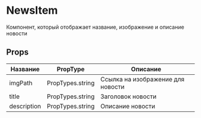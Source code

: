 # NewsItem

Компонент, который отображает название, изображение и описание новости

## Props

Название | PropType | Описание
-|-|-
imgPath | PropTypes.string | Ссылка на изображение для новости
title | PropTypes.string | Заголовок новости
description | PropTypes.string | Описание новости
